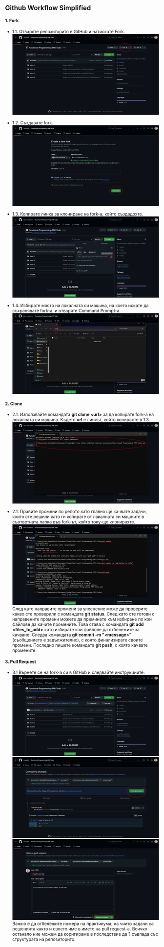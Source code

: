 ## Github Workflow Simplified

#### 1. Fork   
- 1.1. Отваряте репозиторито в GitHub и натискате Fork.
![fetch origin](images-2/1.png)

- 1.2. Създавате fork.
![fetch origin](images-2/2.png)
- 1.3. Копирате линка за клониране на fork-а, който създадохте.
![fetch origin](images-2/3.png)

- 1.4. Избирате място на локалната си машина, на което искате да съхранявате fork-а, и отваряте Command Prompt-а.
![fetch origin](images-2/4.png)

#### 2. Clone
- 2.1. Използвайте командата <b>git clone \<url\></b> за да копирате fork-а на локалната си машина. Където <b>url</b> e линкът, който копирахте в 1.3.
![fetch origin](images-2/5.png)

- 2.1. Правите промени по репото като главно ще качвате задачи, които сте решили като ги копирате от лакалната си машните в съответната папка във fork-ът, който току-що клонирахте.
![fetch origin](images-2/6.png)
След като направите промени за улеснение може да проверите какво сте проверили с командата <b>git status</b>. След като сте готови с направените промени можете да преминете към избиране по кои файлове да качите промените. Това става с командата <b>git add \<files_to_add\></b> като избирате кои файлове да отбележите за качване. Следва командата <b>git commit -m "\<message\>"</b> (съобщението е задължително), с която финализирате своите промени. Последно пишете командата <b>git push</b>, с която качвате промените.

#### 3. Pull Request
- 3.1 Върнете се на fork-а си в GitHub и следвайте инструкциите:
![fetch origin](images-2/7.png)
![fetch origin](images-2/8.png)
![fetch origin](images-2/9.png)
Важно е да отбележите номера на практикума, на чиито задачи са решенията както и своето име в името на pull request-а. Всичко останало ние можем да коригираме в последствие да ? съвпада със структурата на репозиторито.
